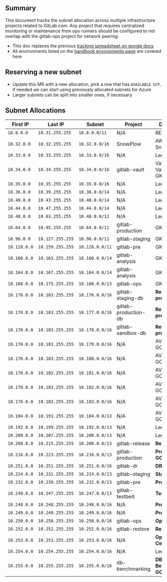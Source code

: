 ## Summary

This document tracks the subnet allocation across multiple infrastructure
projects related to GitLab.com. Any project that requires centralized monitoring
or maintenance from ops runners should be configured to not overlap with the
gitlab-ops project for network peering.

* This doc replaces the previous [tracking spreadsheet on google docs](https://docs.google.com/spreadsheets/d/1l-Oxx8dqHqGnrQ23iVP9XGYariFGPFDuZkqFj4KOe5A/edit#gid=0)
* All environments listed on the [handbook environments page](https://about.gitlab.com/handbook/engineering/infrastructure/environments/) are covered here

## Reserving a new subnet

- Update this MR with a new allocation, pick a row that has `AVAILABLE GCP`, if
  needed we can start using previously allocated subnets for Azure
- Larger subnets can be split into smaller ones, if necessary

## Subnet Allocations

| First IP | Last IP | Subnet | Project | Description
| -------  | ------  | -----  | ------  | --------
| `10.0.0.0`      | `10.31.255.255`    | `10.0.0.0/11`    | N/A                    | RESERVED
| `10.32.0.0`     | `10.32.255.255`    | `10.32.0.0/16`   | SnowPlow               | AWS-SnowPlow
| `10.33.0.0`     | `10.33.255.255`    | `10.33.0.0/16`   | N/A                    | Legacy Azure
| `10.34.0.0`     | `10.34.255.255`    | `10.34.0.0/16`   | gitlab-vault           | Vault and Vault-nonprod GKE
| `10.35.0.0`     | `10.35.255.255`    | `10.35.0.0/16`   | N/A                    | Legacy Azure
| `10.36.0.0`     | `10.39.255.255`    | `10.36.0.0/14`   | N/A                    | Legacy Azure
| `10.40.0.0`     | `10.43.255.255`    | `10.40.0.0/14`   | N/A                    | Legacy Azure
| `10.44.0.0`     | `10.47.255.255`    | `10.44.0.0/14`   | N/A                    | Legacy Azure
| `10.48.0.0`     | `10.63.255.255`    | `10.48.0.0/12`   | N/A                    | Legacy Azure
| `10.64.0.0`     | `10.95.255.255`    | `10.64.0.0/11`   | gitlab-production      | GKE pods
| `10.96.0.0`     | `10.127.255.255`   | `10.96.0.0/11`   | gitlab-staging         | GKE pods
| `10.128.0.0`    | `10.159.255.255`   | `10.128.0.0/11`  | gitlab-pre             | GKE pods
| `10.160.0.0`    | `10.163.255.255`   | `10.160.0.0/14`  | gitlab-analysis        | GKE pods
| `10.164.0.0`    | `10.167.255.255`   | `10.164.0.0/14`  | gitlab-analysis        | GKE pods
| `10.168.0.0`    | `10.175.255.255`   | `10.168.0.0/13`  | gitlab-ops             | GKE pods
| `10.176.0.0`    | `10.183.255.255`   | `10.176.0.0/16`  | gitlab-staging-db      | **Repeatable db provisioning**
| `10.176.0.0`    | `10.183.255.255`   | `10.177.0.0/16`  | gitlab-production-db   | **Repeatable db provisioning**
| `10.176.0.0`    | `10.183.255.255`   | `10.178.0.0/16`  | gitlab-sandbox-db      | **Repeatable db provisioning**
| `10.176.0.0`    | `10.183.255.255`   | `10.179.0.0/16`  | N/A                    | AVAILABLE GCP
| `10.176.0.0`    | `10.183.255.255`   | `10.180.0.0/16`  | N/A                    | AVAILABLE GCP
| `10.176.0.0`    | `10.183.255.255`   | `10.181.0.0/16`  | N/A                    | AVAILABLE GCP
| `10.176.0.0`    | `10.183.255.255`   | `10.182.0.0/16`  | N/A                    | AVAILABLE GCP
| `10.176.0.0`    | `10.183.255.255`   | `10.183.0.0/16`  | N/A                    | AVAILABLE GCP
| `10.184.0.0`    | `10.191.255.255`   | `10.184.0.0/13`  | N/A                    | AVAILABLE GCP
| `10.192.0.0`    | `10.199.255.255`   | `10.192.0.0/13`  | N/A                    | Legacy Azure
| `10.200.0.0`    | `10.207.255.255`   | `10.200.0.0/13`  | N/A                    | Legacy Azure
| `10.208.0.0`    | `10.215.255.255`   | `10.208.0.0/13`  | gitlab-release         | **Release GCP**
| `10.216.0.0`    | `10.223.255.255`   | `10.216.0.0/13`  | gitlab-production      | **Production GCP**
| `10.251.0.0`    | `10.251.255.255`   | `10.251.0.0/16`  | gitlab-dr              | **DR GCP**
| `10.224.0.0`    | `10.231.255.255`   | `10.224.0.0/13`  | gitlab-staging         | **Staging GCP**
| `10.232.0.0`    | `10.239.255.255`   | `10.232.0.0/13`  | gitlab-pre             | **PreProd GCP**
| `10.240.0.0`    | `10.247.255.255`   | `10.247.0.0/13`  | gitlab-testbed         | **Testbed GCP**
| `10.248.0.0`    | `10.248.255.255`   | `10.248.0.0/16`  | N/A                    | **PreProd GCP**
| `10.249.0.0`    | `10.249.255.255`   | `10.249.0.0/16`  | N/A                    | **PreProd GCP**
| `10.250.0.0`    | `10.250.255.255`   | `10.250.0.0/16`  | gitlab-ops             | **Ops GCP**
| `10.252.0.0`    | `10.252.255.255`   | `10.252.0.0/16`  | gitlab-restore         | **Restore GCP**
| `10.253.0.0`    | `10.253.255.255`   | `10.253.0.0/16`  | N/A                    | **Ops GCP US-Central1**
| `10.254.0.0`    | `10.254.255.255`   | `10.254.0.0/16`  | N/A                    | Legacy Azure
| `10.255.0.0`    | `10.255.255.255`   | `10.255.0.0/16`  | db-benchmarking        | **DB Benchmarking GCP**
